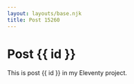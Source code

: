 ```yaml
---
layout: layouts/base.njk
title: Post 15260
---
```


# Post {{ id }}

This is post {{ id }} in my Eleventy project.
